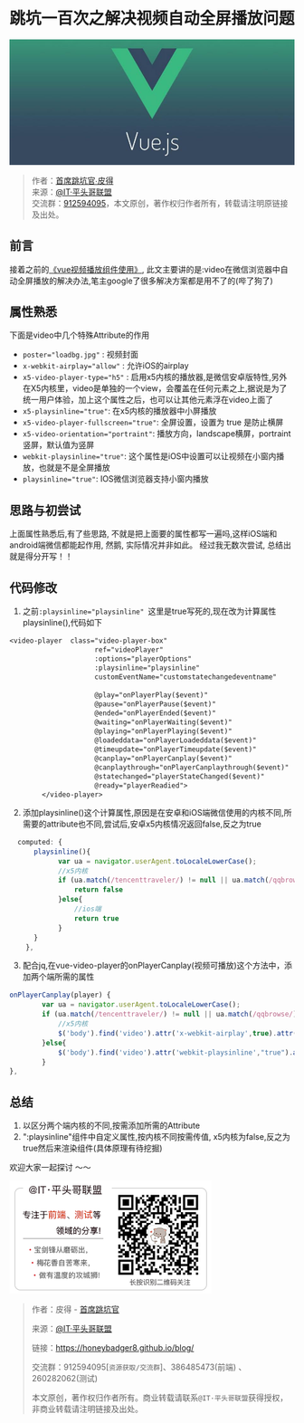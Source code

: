 # 跳坑一百次之解决视频自动全屏播放问题

![banner](./_images/timg.jpeg)

> 作者：[首席跳坑官∙皮得](https://blog.peterzhu.club/ "首席跳坑官∙皮得")<br/>
> 来源：[@IT·平头哥联盟](https://honeybadger8.github.io/blog/ "@IT·平头哥联盟")<br/>
> 交流群：[912594095](https://shang.qq.com/wpa/qunwpa?idkey=265166274bca82709718a0ae1fa9c55d65dd3608ebc780f9e6ea41e2761f5ec2 "@IT·平头哥联盟QQ交流群")，本文原创，著作权归作者所有，转载请注明原链接及出处。

## 前言

接着之前的[《vue视频播放组件使用》](frontends/vue/vue_video_player.md),
此文主要讲的是:video在微信浏览器中自动全屏播放的解决办法,笔主google了很多解决方案都是用不了的(哔了狗了)

## 属性熟悉
下面是video中几个特殊Attribute的作用

- `poster="loadbg.jpg"` : 视频封面
- `x-webkit-airplay="allow"` : 允许iOS的airplay
- `x5-video-player-type="h5"` : 启用x5内核的播放器,是微信安卓版特性,另外在X5内核里，video是单独的一个view，会覆盖在任何元素之上,据说是为了统一用户体验，加上这个属性之后，也可以让其他元素浮在video上面了
- `x5-playsinline="true"`: 在x5内核的播放器中小屏播放    
- `x5-video-player-fullscreen="true"`: 全屏设置，设置为 true 是防止横屏
- `x5-video-orientation="portraint"`: 播放方向，landscape横屏，portraint竖屏，默认值为竖屏
- `webkit-playsinline="true"`: 这个属性是iOS中设置可以让视频在小窗内播放，也就是不是全屏播放
- `playsinline="true"`: IOS微信浏览器支持小窗内播放

## 思路与初尝试

上面属性熟悉后,有了些思路, 不就是把上面要的属性都写一遍吗,这样iOS端和android端微信都能起作用,
 然鹅, 实际情况并非如此。 经过我无数次尝试, 总结出就是得分开写！！ 

## 代码修改

1. 之前`:playsinline="playsinline" `这里是true写死的,现在改为计算属性playsinline(),代码如下
```template
<video-player  class="video-player-box"
	                 ref="videoPlayer"
	                 :options="playerOptions"
	                 :playsinline="playsinline" 
	                 customEventName="customstatechangedeventname"
					 
	                 @play="onPlayerPlay($event)"
	                 @pause="onPlayerPause($event)"
	                 @ended="onPlayerEnded($event)"
	                 @waiting="onPlayerWaiting($event)"
	                 @playing="onPlayerPlaying($event)"
	                 @loadeddata="onPlayerLoadeddata($event)"
	                 @timeupdate="onPlayerTimeupdate($event)"
	                 @canplay="onPlayerCanplay($event)"
	                 @canplaythrough="onPlayerCanplaythrough($event)"
	                 @statechanged="playerStateChanged($event)"
	                 @ready="playerReadied">
	    </video-player>
```
	 
2. 添加playsinline()这个计算属性,原因是在安卓和iOS端微信使用的内核不同,所需要的attribute也不同,尝试后,安卓x5内核情况返回false,反之为true
```javascript
  computed: {
      playsinline(){
      		var ua = navigator.userAgent.toLocaleLowerCase();
	        //x5内核
		    if (ua.match(/tencenttraveler/) != null || ua.match(/qqbrowse/) != null) {
		    	return false
		    }else{
		    	//ios端
				return true				
		    }
      }
    },
```

3. 配合jq,在vue-video-player的onPlayerCanplay(视频可播放)这个方法中，添加两个端所需的属性
```javascript
onPlayerCanplay(player) {
		var ua = navigator.userAgent.toLocaleLowerCase();
		if (ua.match(/tencenttraveler/) != null || ua.match(/qqbrowse/) != null) {	
			//x5内核	
		    $('body').find('video').attr('x-webkit-airplay',true).attr('x5-playsinline',true).attr('webkit-playsinline',true).attr('playsinline',true)
		}else{
		    $('body').find('video').attr('webkit-playsinline',"true").attr('playsinline',"true") 
		}
},
```

## 总结
1. 以区分两个端内核的不同,按需添加所需的Attribute
2. ":playsinline"组件中自定义属性,按内核不同按需传值, x5内核为false,反之为true然后来渲染组件(具体原理有待挖掘)

欢迎大家一起探讨 ～～

![宝剑锋从磨砺出，梅花香自苦寒来，做有温度的攻城狮!](../_banner/card.png)

> 作者：皮得 - [首席跳坑官](https://blog.peterzhu.club/)
>
> 来源：[@IT·平头哥联盟](https://honeybadger8.github.io/blog/ "@IT·平头哥联盟")
> 
> 链接：https://honeybadger8.github.io/blog/
> 
> 交流群：912594095[`资源获取/交流群`]、386485473(前端) 、260282062(测试)
>
> 本文原创，著作权归作者所有。商业转载请联系`@IT·平头哥联盟`获得授权，非商业转载请注明链接及出处。 

